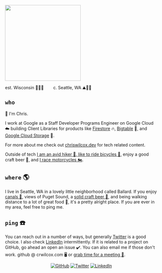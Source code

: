 <img src="https://pbs.twimg.com/media/D4DxJCQX4AIE5gX?format=jpg" height="250">

est. Wisconsin 🧀🐄🍺 &nbsp;&nbsp;&nbsp;&nbsp;&nbsp;&nbsp; c. Seattle, WA ⛰️🌲🚢


## `who`

👋 I'm Chris. 

I work at Google as a Staff Developer Programs Engineer on Google Cloud ☁️ building Client Libraries for products like [Firestore](https://cloud.google.com/firestore/docs/quickstart-servers#add_data) 🔥, [Bigtable](https://cloud.google.com/bigtable/docs/writing-data#simple) 🏓, and [Google Cloud Storage](https://cloud.google.com/storage/docs/uploading-objects#storage-upload-object-code-sample) 💽.

For more about me check out [chriswilcox.dev](https://chriswilcox.dev) for tech related content. 

Outside of tech [I am an avid hiker 🥾, like to ride bicycles 🚴](https://www.strava.com/athletes/13914849), enjoy a good craft beer 🍺, and [I race motorcycles 🏍️](https://chriswilcox.racing).

## `where` 🌎

I live in Seattle, WA in a lovely little neighborhood called Ballard. If you enjoy [canals 🚢](https://en.wikipedia.org/wiki/Ballard_Locks), views of Puget Sound, a [solid craft beer 🍻](http://www.visitballard.com/craftbrews/), and being walking distance to a lot of great food 🥄, it's a pretty alright place. If you are ever in my area, feel free to ping me.

## `ping` ☎️

You can reach out in a number of ways, but generally [Twitter](https://twitter.com/chriswilcox47) is a good choice. I also check [LinkedIn](https://www.linkedin.com/in/chrisrwilcox) intermittently. If it is related to a project on GitHub, go ahead an open an issue ✔️. You can also email me if those don't work. github @ crwilcox.com 🖥️ or [grab time for a meeting 📅](https://calendly.com/crwilcox47/30min).

<p align="center">
	<a href="https://github.com/crwilcox"><img src="https://img.shields.io/github/followers/crwilcox.svg?label=GitHub&style=social" alt="GitHub"></a>
	<a href="https://twitter.com/chriswilcox47"><img src="https://img.shields.io/twitter/follow/chriswilcox47?label=Twitter&style=social" alt="Twitter"></a>
	<a href="https://www.linkedin.com/in/chrisrwilcox"><img src="https://img.shields.io/badge/LinkedIn--_.svg?style=social&logo=linkedin" alt="LinkedIn"></a>
</p>

